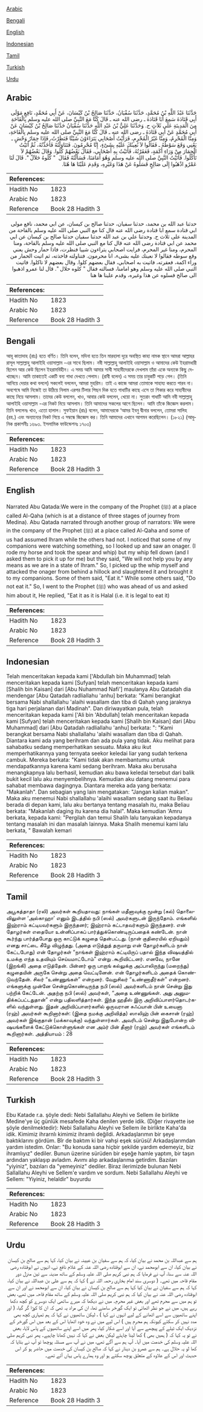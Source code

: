 [Arabic](#arabic)

[Bengali](#bengali)

[English](#english)

[Indonesian](#indonesian)

[Tamil](#tamil)

[Turkish](#turkish)

[Urdu](#urdu)

## Arabic


<div dir="rtl" lang="ar" style={{fontSize:'larger',backgroundColor:'#f8f9fa',padding:20}}>
حَدَّثَنَا عَبْدُ اللَّهِ بْنُ مُحَمَّدٍ، حَدَّثَنَا سُفْيَانُ، حَدَّثَنَا صَالِحُ بْنُ كَيْسَانَ، عَنْ أَبِي مُحَمَّدٍ، نَافِعٍ مَوْلَى أَبِي قَتَادَةَ سَمِعَ أَبَا قَتَادَةَ ـ رضى الله عنه ـ قَالَ كُنَّا مَعَ النَّبِيِّ صلى الله عليه وسلم بِالْقَاحَةِ مِنَ الْمَدِينَةِ عَلَى ثَلاَثٍ ح‏.‏ وَحَدَّثَنَا عَلِيُّ بْنُ عَبْدِ اللَّهِ حَدَّثَنَا سُفْيَانُ حَدَّثَنَا صَالِحُ بْنُ كَيْسَانَ عَنْ أَبِي مُحَمَّدٍ عَنْ أَبِي قَتَادَةَ ـ رضى الله عنه ـ قَالَ كُنَّا مَعَ النَّبِيِّ صلى الله عليه وسلم بِالْقَاحَةِ، وَمِنَّا الْمُحْرِمُ، وَمِنَّا غَيْرُ الْمُحْرِمِ، فَرَأَيْتُ أَصْحَابِي يَتَرَاءَوْنَ شَيْئًا فَنَظَرْتُ، فَإِذَا حِمَارُ وَحْشٍ ـ يَعْنِي وَقَعَ سَوْطُهُ ـ فَقَالُوا لاَ نُعِينُكَ عَلَيْهِ بِشَىْءٍ، إِنَّا مُحْرِمُونَ‏.‏ فَتَنَاوَلْتُهُ فَأَخَذْتُهُ، ثُمَّ أَتَيْتُ الْحِمَارَ مِنْ وَرَاءِ أَكَمَةٍ، فَعَقَرْتُهُ، فَأَتَيْتُ بِهِ أَصْحَابِي، فَقَالَ بَعْضُهُمْ كُلُوا‏.‏ وَقَالَ بَعْضُهُمْ لاَ تَأْكُلُوا‏.‏ فَأَتَيْتُ النَّبِيَّ صلى الله عليه وسلم وَهُوَ أَمَامَنَا، فَسَأَلْتُهُ فَقَالَ ‏ "‏ كُلُوهُ حَلاَلٌ ‏"‏‏.‏ قَالَ لَنَا عَمْرٌو اذْهَبُوا إِلَى صَالِحٍ فَسَلُوهُ عَنْ هَذَا وَغَيْرِهِ، وَقَدِمَ عَلَيْنَا هَا هُنَا‏.‏
</div>
<div style={{backgroundColor:'#f8f9fa',padding:20, marginBottom: 10}}><table> <thead> <tr> <th>References:</th> <th></th> </tr> </thead> <tbody><tr><td>Hadith No</td><td>1823</td></tr><tr><td>Arabic No</td><td>1823</td></tr><tr><td>Reference</td><td>Book 28 Hadith 3</td></tr></tbody></table></div>


<div dir="rtl" lang="ar" style={{fontSize:'larger',backgroundColor:'#f8f9fa',padding:20}}>
حدثنا عبد الله بن محمد، حدثنا سفيان، حدثنا صالح بن كيسان، عن ابي محمد، نافع مولى ابي قتادة سمع ابا قتادة رضى الله عنه قال كنا مع النبي صلى الله عليه وسلم بالقاحة من المدينة على ثلاث ح. وحدثنا علي بن عبد الله حدثنا سفيان حدثنا صالح بن كيسان عن ابي محمد عن ابي قتادة رضى الله عنه قال كنا مع النبي صلى الله عليه وسلم بالقاحة، ومنا المحرم، ومنا غير المحرم، فرايت اصحابي يتراءون شييا فنظرت، فاذا حمار وحش يعني وقع سوطه فقالوا لا نعينك عليه بشىء، انا محرمون. فتناولته فاخذته، ثم اتيت الحمار من وراء اكمة، فعقرته، فاتيت به اصحابي، فقال بعضهم كلوا. وقال بعضهم لا تاكلوا. فاتيت النبي صلى الله عليه وسلم وهو امامنا، فسالته فقال " كلوه حلال ". قال لنا عمرو اذهبوا الى صالح فسلوه عن هذا وغيره، وقدم علينا ها هنا
</div>
<div style={{backgroundColor:'#f8f9fa',padding:20, marginBottom: 10}}><table> <thead> <tr> <th>References:</th> <th></th> </tr> </thead> <tbody><tr><td>Hadith No</td><td>1823</td></tr><tr><td>Arabic No</td><td>1823</td></tr><tr><td>Reference</td><td>Book 28 Hadith 3</td></tr></tbody></table></div>

## Bengali


<div dir="ltr" lang="bn" style={{fontSize:'larger',backgroundColor:'#f8f9fa',padding:20}}>
আবূ কাতাদাহ (রাঃ) হতে বর্ণিত। তিনি বলেন, মদিনা হতে তিন মারহালা দূরে অবস্থিত কাহা নামক স্থানে আমরা আল্লাহর রাসূল সাল্লাল্লাহু আলাইহি ওয়াসাল্লাম -এর সাথে ছিলাম। নবী সাল্লাল্লাহু আলাইহি ওয়াসাল্লাম ও আমাদের কেউ ইহরামধারী ছিলেন আর কেউ ছিলেন ইহরামবিহীন। এ সময় আমি আমার সাথী সাহাবীদেরকে দেখলাম তাঁরা একে অন্যকে কিছু দেখাচ্ছেন। আমি তাকাতেই একটি বন্য গাধা দেখতে পেলাম। (রাবী বলেন) এ সময় তার চাবুকটি পড়ে গেল। (তিনি আনিয়ে দেয়ার কথা বললে) সকলেই বললেন, আমরা মুহরিম। তাই এ কাজে আমরা তোমাকে সাহায্য করতে পারব না। অবশেষে আমি নিজেই তা উঠিয়ে নিলাম এরপর টিলার পিছন দিক হতে গাধাটির কাছে এসে তা শিকার করে সাহাবীদের কাছে নিয়ে আসলাম। তাদের কেউ বললেন, খাও, আবার কেউ বললেন, খেয়ো না। সুতরাং গাধাটি আমি নবী সাল্লাল্লাহু আলাইহি ওয়াসাল্লাম -এর নিকট নিয়ে আসলাম। তিনি আমাদের সকলের আগে ছিলেন। আমি তাঁকে জিজ্ঞেস করলাম। তিনি বললেনঃ খাও, এতো হালাল। সুফইয়ান (রাঃ) বলেন, আমাদেরকে ‘আমর ইবনু দ্বীনার বললেন, তোমরা সালিহ (রহ.) এবং অন্যান্যের নিকট গিয়ে এ সম্বন্ধে জিজ্ঞেস কর। তিনি আমাদের এখানে আগমন করেছিলেন। (১৮২১) (আধুনিক প্রকাশনীঃ ১৬৯৩. ইসলামিক ফাউন্ডেশনঃ ১৭০৩)
</div>
<div style={{backgroundColor:'#f8f9fa',padding:20, marginBottom: 10}}><table> <thead> <tr> <th>References:</th> <th></th> </tr> </thead> <tbody><tr><td>Hadith No</td><td>1823</td></tr><tr><td>Arabic No</td><td>1823</td></tr><tr><td>Reference</td><td>Book 28 Hadith 3</td></tr></tbody></table></div>

## English


<div dir="ltr" lang="en" style={{fontSize:'larger',backgroundColor:'#f8f9fa',padding:20}}>
Narrated Abu Qatada:We were in the company of the Prophet (ﷺ) at a place called Al-Qaha (which is at a distance of three stages of journey from Medina). Abu Qatada narrated through another group of narrators: We were in the company of the Prophet (ﷺ) at a place called Al-Qaha and some of us had assumed Ihram while the others had not. I noticed that some of my companions were watching something, so I looked up and saw an onager. (I rode my horse and took the spear and whip) but my whip fell down (and I asked them to pick it up for me) but they said, "We will not help you by any means as we are in a state of Ihram." So, I picked up the whip myself and attacked the onager from behind a hillock and slaughtered it and brought it to my companions. Some of them said, "Eat it." While some others said, "Do not eat it." So, I went to the Prophet (ﷺ) who was ahead of us and asked him about it, He replied, "Eat it as it is Halal (i.e. it is legal to eat it)
</div>
<div style={{backgroundColor:'#f8f9fa',padding:20, marginBottom: 10}}><table> <thead> <tr> <th>References:</th> <th></th> </tr> </thead> <tbody><tr><td>Hadith No</td><td>1823</td></tr><tr><td>Arabic No</td><td>1823</td></tr><tr><td>Reference</td><td>Book 28 Hadith 3</td></tr></tbody></table></div>

## Indonesian


<div dir="ltr" lang="id" style={{fontSize:'larger',backgroundColor:'#f8f9fa',padding:20}}>
Telah menceritakan kepada kami ['Abdullah bin Muhammad] telah menceritakan kepada kami [Sufyan] telah menceritakan kepada kami [Shalih bin Kaisan] dari [Abu Nuhammad Nafi'] maulanya Abu Qatadah dia mendengar [Abu Qatadah radliallahu 'anhu] berkata: "Kami berangkat bersama Nabi shallallahu 'alaihi wasallam dan tiba di Qahah yang jaraknya tiga hari perjalanan dari Madinah". Dan diriwayatkan pula, telah menceritakan kepada kami ['Ali bin 'Abdullah] telah menceritakan kepada kami [Sufyan] telah menceritakan kepada kami [Shalih bin Kaisan] dari [Abu Muhammad] dari [Abu Qatadah radliallahu 'anhu] berkata: ": "Kami berangkat bersama Nabi shallallahu 'alaihi wasallam dan tiba di Qahah. Diantara kami ada yang berihram dan ada pula yang tidak. Aku melihat para sahabatku sedang memperhatikan sesuatu. Maka aku ikut memperhatikannya yang ternyata seekor keledai liar yang sudah terkena cambuk. Mereka berkata: "Kami tidak akan membantumu untuk mendapatkannya karena kami sedang berihram. Maka aku berusaha menangkapnya lalu berhasil, kemudian aku bawa keledai tersebut dari balik bukit kecil lalu aku menyembelihnya. Kemudian aku datang menemui para sahabat membawa dagingnya. Diantara mereka ada yang berkata: "Makanlah". Dan sebagian yang lain mengatakan: "Jangan kalian makan". Maka aku menemui Nabi shallallahu 'alaihi wasallam sedang saat itu Beliau berada di depan kami, lalu aku bertanya tentang masalah itu, maka Beliau berkata: "Makanlah daging itu karena dia halal". Maka kemudian 'Amru berkata, kepada kami: "Pergilah dan temui Shalih lalu tanyakan kepadanya tentang masalah ini dan masalah lainnya. Maka Shalih menemui kami lalu berkata, " Bawalah kemari
</div>
<div style={{backgroundColor:'#f8f9fa',padding:20, marginBottom: 10}}><table> <thead> <tr> <th>References:</th> <th></th> </tr> </thead> <tbody><tr><td>Hadith No</td><td>1823</td></tr><tr><td>Arabic No</td><td>1823</td></tr><tr><td>Reference</td><td>Book 28 Hadith 3</td></tr></tbody></table></div>

## Tamil


<div dir="ltr" lang="ta" style={{fontSize:'larger',backgroundColor:'#f8f9fa',padding:20}}>
அபூகத்தாதா (ரலி) அவர்கள் கூறியதாவது: நாங்கள் மதீனாவுக்கு மூன்று (கல்) தொலைவிலுள்ள ‘அல்காஹா’ எனும் இடத்தில் நபி (ஸல்) அவர்களுடன் இருந்தோம். எங்களில் இஹ்ராம் கட்டியவர்களும் இருந்தனர்; இஹ்ராம் கட்டாதவர்களும் இருந்தனர். என் தோழர்கள் எதையோ உன்னிப்பாகப் பார்த்துக்கொண்டிருப்பதைக் கண்டேன். நான் கூர்ந்து பார்த்தபோது ஒரு காட்டுக் கழுதை தென்பட்டது. (நான் குதிரையில் ஏறியதும்) எனது சாட்டை கீழே விழுந்தது. (அதை எடுத்துத் தருமாறு என் தோழர்களிடம் நான் கேட்டபோது) என் தோழர்கள் “நாங்கள் இஹ்ராம் கட்டியிருப் பதால் இந்த விஷயத்தில் உமக்கு எந்த உதவியும் செய்யமாட்டோம்” என்று .கூறிவிட்டனர். எனவே, நானே (இறங்கி) அதை எடுத்தேன். பின்னர் ஒரு பாறாங் கல்லுக்கு அப்பாலிருந்து (மறைந்து) கழுதையின் அருகே சென்று அதை வெட்டினேன். என் தோழர்களிடம் அதைக் கொண்டுவந்தேன். சிலர் “உண்ணுங்கள்” என்றனர். வேறுசிலர் “உண்ணாதீர்கள்” என்றனர். எங்களுக்கு முன்னே சென்றுகொண்டிருந்த நபி (ஸல்) அவர்களிடம் நான் சென்று இது பற்றிக் கேட்டேன். அதற்கு நபி (ஸல்) அவர்கள், “அதை உண்ணுங்கள். அது அனுமதிக்கப்பட்டதுதான்” என்று பதிலளித்தார்கள். இந்த ஹதீஸ் இரு அறிவிப்பாளர்தொடர்களில் வந்துள்ளது. இதன் அறிவிப்பாளர்களில் ஒருவரான சுஃப்யான் பின் உயைனா (ரஹ்) அவர்கள் கூறினார்கள்: (இதை நமக்கு அறிவித்த) ஸாலிஹ் பின் கைசான் (ரஹ்) அவர்கள் இங்குதான் (மக்காவுக்கு) வந்துள்ளார்கள். அவரிடம் சென்று இதுபோன்ற விஷயங்களைக் கேட்டுக்கொள்ளுங்கள் என அம்ர் பின் தீனார் (ரஹ்) அவர்கள் எங்களிடம் கூறினார்கள். அத்தியாயம் : 28
</div>
<div style={{backgroundColor:'#f8f9fa',padding:20, marginBottom: 10}}><table> <thead> <tr> <th>References:</th> <th></th> </tr> </thead> <tbody><tr><td>Hadith No</td><td>1823</td></tr><tr><td>Arabic No</td><td>1823</td></tr><tr><td>Reference</td><td>Book 28 Hadith 3</td></tr></tbody></table></div>

## Turkish


<div dir="ltr" lang="tr" style={{fontSize:'larger',backgroundColor:'#f8f9fa',padding:20}}>
Ebu Katade r.a. şöyle dedi: Nebi Sallallahu Aleyhi ve Sellem ile birlikte Medine'ye üç günlük mesafede Kaha denilen yerde idik. (Diğer rivayette ise şöyle denilmektedir): Nebi Sallallahu Aleyhi ve Sellem ile birlikte Kaha'da idik. Kimimiz ihrarnlı kimimiz ihramlı değildi. Arkadaşlarımın bir şeye baktıklarını gördüm. Bîr de baktım ki bir vahşi eşek sürüsü! Arkadaşlarımdan yardım istedim. Onlar: "Bu konuda sana hiçbir şekilde yardım edemeyiz, biz ihramlıyız" dediler. Bunun üzerine sürüden bir eşeğe hamle yaptım, bir taşın ardından yaklaşıp avladım. Avımı alıp arkadaşlarıma getirdim. Bazıları "yiyiniz", bazıları da "yemeyiniz" dediler. Biraz ilerimizde bulunan Nebi Sallallahu Aleyhi ve Sellem'e vardım ve sordum. Nebi Sallallahu Aleyhi ve Sellem: "Yiyiniz, helaldir" buyurdu
</div>
<div style={{backgroundColor:'#f8f9fa',padding:20, marginBottom: 10}}><table> <thead> <tr> <th>References:</th> <th></th> </tr> </thead> <tbody><tr><td>Hadith No</td><td>1823</td></tr><tr><td>Arabic No</td><td>1823</td></tr><tr><td>Reference</td><td>Book 28 Hadith 3</td></tr></tbody></table></div>

## Urdu


<div dir="rtl" lang="ur" style={{fontSize:'larger',backgroundColor:'#f8f9fa',padding:20}}>
ہم سے عبداللہ بن محمد نے بیان کیا، کہ ہم سے سفیان بن عیینہ نے بیان کیا، کہا ہم سے صالح بن کیسان نے بیان کیا، ان سے ابومحمد نے، ان سے ابوقتادہ رضی اللہ عنہ کے غلام نافع نے، انہوں نے ابوقتادہ رضی اللہ عنہ سے سنا، آپ نے فرمایا کہ ہم نبی کریم صلی اللہ علیہ وسلم کے ساتھ مدینہ سے تین منزل دور مقام قاحہ میں تھے۔ ( دوسری سند امام بخاری رحمہ اللہ نے ) کہا کہ ہم سے علی بن عبداللہ نے بیان کیا، کہا کہ ہم سے سفیان نے بیان کیا کہا ہم سے صالح بن کیسان نے بیان کیا، ان سے ابومحمد نے اور ان سے ابوقتادہ رضی اللہ عنہ نے بیان کیا کہ ہم نبی کریم صلی اللہ علیہ وسلم کے ساتھ مقام قاحہ میں تھے، بعض تو ہم میں سے محرم تھے اور بعض غیر محرم۔ میں نے دیکھا کہ میرے ساتھی ایک دوسرے کو کچھ دکھا رہے ہیں، میں نے جو نظر اٹھائی تو ایک گورخر سامنے تھا، ان کی مراد یہ تھی کہ ان کا کوڑا گر گیا، ( اور اپنے ساتھیوں سے اسے اٹھانے کے لیے انہوں نے کہا ) ، لیکن ساتھیوں نے کہا کہ ہم تمہاری کچھ بھی مدد نہیں کر سکتے کیونکہ ہم محرم ہیں ) اس لیے میں نے وہ خود اٹھایا اس کے بعد میں اس گورخر کے نزدیک ایک ٹیلے کے پیچھے سے آیا اور اسے شکار کیا، پھر میں اسے اپنے ساتھیوں کے پاس لایا، بعض نے تو یہ کہا کہ ( ہمیں بھی ) کھا لینا چاہئے لیکن بعض نے کہا کہ نہیں کھانا چاہیے۔ پھر نبی کریم صلی اللہ علیہ وسلم کی خدمت میں آیا۔ آپ ہم سے آگے تھے، میں نے آپ سے مسئلہ پوچھا تو آپ نے بتایا کہ کھا لو یہ حلال ہے۔ ہم سے عمرو بن دینار نے کہا کہ صالح بن کیسان کی خدمت میں حاضر ہو کر اس حدیث اور اس کے علاوہ کے متعلق پوچھ سکتے ہو اور وہ ہمارے پاس یہاں آئے تھے۔
</div>
<div style={{backgroundColor:'#f8f9fa',padding:20, marginBottom: 10}}><table> <thead> <tr> <th>References:</th> <th></th> </tr> </thead> <tbody><tr><td>Hadith No</td><td>1823</td></tr><tr><td>Arabic No</td><td>1823</td></tr><tr><td>Reference</td><td>Book 28 Hadith 3</td></tr></tbody></table></div>